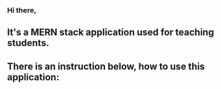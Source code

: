 ### Hi there,
## It's a MERN stack application used for teaching students.
## There is an instruction below, how to use this application:

